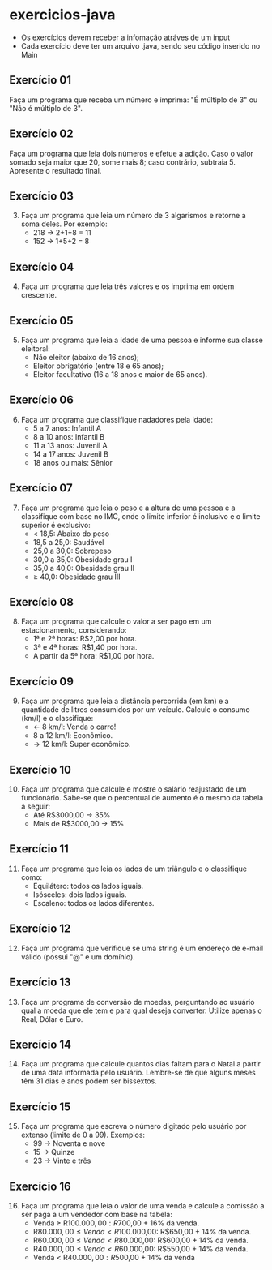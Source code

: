 # exercicios-java
- Os exercícios devem receber a infomação atráves de um input
- Cada exercício deve ter um arquivo .java, sendo seu código inserido no Main
## Exercício 01  
Faça um programa que receba um número e imprima: "É múltiplo de 3" ou "Não 
é múltiplo de 3".

## Exercício 02  
Faça um programa que leia dois números e efetue a adição. Caso o valor 
somado seja maior que 20, some mais 8; caso contrário, subtraia 5. Apresente o 
resultado final.

## Exercício 03
3. Faça um programa que leia um número de 3 algarismos e retorne a soma deles. 
Por exemplo:
    - 218 -> 2+1+8 = 11
    - 152 -> 1+5+2 = 8

## Exercício 04
4. Faça um programa que leia três valores e os imprima em ordem crescente.

## Exercício 05
5. Faça um programa que leia a idade de uma pessoa e informe sua classe 
eleitoral:
    - Não eleitor (abaixo de 16 anos);
    - Eleitor obrigatório (entre 18 e 65 anos);
    - Eleitor facultativo (16 a 18 anos e maior de 65 anos).

## Exercício 06
6. Faça um programa que classifique nadadores pela idade:
    - 5 a 7 anos: Infantil A
    - 8 a 10 anos: Infantil B
    - 11 a 13 anos: Juvenil A
    - 14 a 17 anos: Juvenil B
    - 18 anos ou mais: Sênior

## Exercício 07
7. Faça um programa que leia o peso e a altura de uma pessoa e a classifique com 
base no IMC, onde o limite inferior é inclusivo e o limite superior é exclusivo:
    - < 18,5: Abaixo do peso
    - 18,5 a 25,0: Saudável
    - 25,0 a 30,0: Sobrepeso
    - 30,0 a 35,0: Obesidade grau I
    - 35,0 a 40,0: Obesidade grau II
    - ≥ 40,0: Obesidade grau III

## Exercício 08
8. Faça um programa que calcule o valor a ser pago em um estacionamento, 
considerando:
    - 1ª e 2ª horas: R$2,00 por hora.
    - 3ª e 4ª horas: R$1,40 por hora.
    - A partir da 5ª hora: R$1,00 por hora.

## Exercício 09
9. Faça um programa que leia a distância percorrida (em km) e a quantidade de litros consumidos por um veículo. Calcule o consumo (km/l) e o classifique:
    - <- 8 km/l: Venda o carro!
    - 8 a 12 km/l: Econômico.
    - -> 12 km/l: Super econômico.

## Exercício 10
10. Faça um programa que calcule e mostre o salário reajustado de um funcionário. Sabe-se que o percentual de aumento é o mesmo da tabela a seguir:
    - Até R$3000,00 -> 35%
    - Mais de R$3000,00 -> 15%

## Exercício 11
11. Faça um programa que leia os lados de um triângulo e o classifique como:
    - Equilátero: todos os lados iguais.
    - Isósceles: dois lados iguais.
    - Escaleno: todos os lados diferentes.

## Exercício 12
12. Faça um programa que verifique se uma string é um endereço de e-mail válido (possui "@" e um domínio).

## Exercício 13
13. Faça um programa de conversão de moedas, perguntando ao usuário qual a moeda que ele tem e para qual deseja converter. Utilize apenas o Real, Dólar e Euro.

## Exercício 14
14. Faça um programa que calcule quantos dias faltam para o Natal a partir de uma 
data informada pelo usuário. Lembre-se de que alguns meses têm 31 dias e 
anos podem ser bissextos.

## Exercício 15
15. Faça um programa que escreva o número digitado pelo usuário por extenso 
(limite de 0 a 99). Exemplos:
    - 99 -> Noventa e nove
    - 15 -> Quinze
    - 23 -> Vinte e três

## Exercício 16
16. Faça um programa que leia o valor de uma venda e calcule a comissão a ser 
paga a um vendedor com base na tabela:
    - Venda ≥ R$100.000,00: R$700,00 + 16% da venda.
    - R$80.000,00 ≤ Venda < R$100.000,00: R$650,00 + 14% da venda.
    - R$60.000,00 ≤ Venda < R$80.000,00: R$600,00 + 14% da venda.
    - R$40.000,00 ≤ Venda < R$60.000,00: R$550,00 + 14% da venda.
    - Venda < R$40.000,00: R$500,00 + 14% da venda